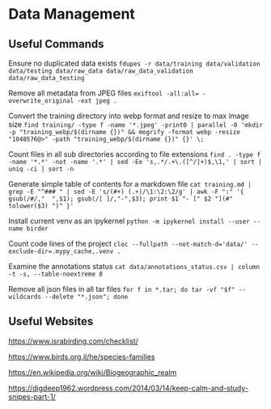 # Data Management

## Useful Commands

Ensure no duplicated data exists
`fdupes -r data/training data/validation data/testing data/raw_data data/raw_data_validation data/raw_data_testing`

Remove all metadata from JPEG files
`exiftool -all:all= -overwrite_original -ext jpeg .`

Convert the training directory into webp format and resize to max image size
`find training/ -type f -name '*.jpeg' -print0 | parallel -0 'mkdir -p "training_webp/$(dirname {})" && mogrify -format webp -resize "1048576@>" -path "training_webp/$(dirname {})" {}' \;`

Count files in all sub directories according to file extensions
`find . -type f -name '*.*' -not -name '.*' | sed -Ee 's,.*/.+\.([^/]+)$,\1,' | sort | uniq -ci | sort -n`

Generate simple table of contents for a markdown file
`cat training.md | grep -E "^### " | sed -E 's/(#+) (.+)/\1:\2:\2/g' | awk -F ":" '{ gsub(/#/,"  ",$1); gsub(/[ ]/,"-",$3); print $1 "- [" $2 "](#" tolower($3) ")" }'`

Install current venv as an ipykernel
`python -m ipykernel install --user --name birder`

Count code lines of the project
`cloc --fullpath --not-match-d='data/' --exclude-dir=.mypy_cache,.venv .`

Examine the annotations status
`cat data/annotations_status.csv | column -t -s, --table-noextreme 8`

Remove all json files in all tar files
`for f in *.tar; do tar -vf "$f" --wildcards --delete "*.json"; done`

## Useful Websites

<https://www.israbirding.com/checklist/>

<https://www.birds.org.il/he/species-families>

<https://en.wikipedia.org/wiki/Biogeographic_realm>

<https://digdeep1962.wordpress.com/2014/03/14/keep-calm-and-study-snipes-part-1/>
